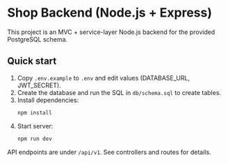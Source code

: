 # Shop Backend (Node.js + Express)

This project is an MVC + service-layer Node.js backend for the provided PostgreSQL schema.

## Quick start

1. Copy `.env.example` to `.env` and edit values (DATABASE_URL, JWT_SECRET).
2. Create the database and run the SQL in `db/schema.sql` to create tables.
3. Install dependencies:
   ```bash
   npm install
   ```
4. Start server:
   ```bash
   npm run dev
   ```

API endpoints are under `/api/v1`. See controllers and routes for details.